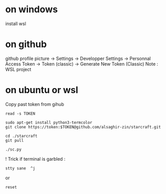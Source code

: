 # on windows
install wsl



# on github
github profile picture -> Settings -> Developper Settings -> Personnal Access Token -> Token (classic) -> Generate New Token (Classic)
Note : WSL
project

# on ubuntu or wsl
Copy past token from gihub

```
read -s TOKEN
```


```
sudo apt-get install python3-termcolor
git clone https://token:$TOKEN@github.com/alsaghir-zin/starcraft.git
```

```
cd ./starcraft
git pull
```
``` 
./sc.py
``` 

! Trick 
if terminal is garbled :
```
stty sane  ^j
```

or 
```
reset
```
